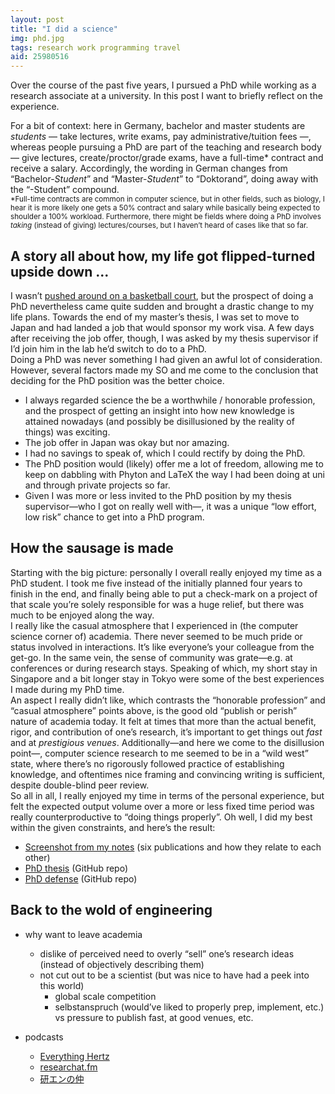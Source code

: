 ```yaml
---
layout: post
title: "I did a science"
img: phd.jpg
tags: research work programming travel
aid: 25980516
---
```


Over the course of the past five years, I pursued a PhD while working as a research associate at a university. In this post I want to briefly reflect on the experience.

For a bit of context: here in Germany, bachelor and master students are *students* — take lectures, write exams, pay administrative/tuition fees —, whereas people pursuing a PhD are part of the teaching and research body — give lectures, create/proctor/grade exams, have a full-time\* contract and receive a salary. Accordingly, the wording in German changes from “Bachelor-*Student*” and “Master-*Student*” to “Doktorand”, doing away with the “-Student” compound.  
<small>\*Full-time contracts are common in computer science, but in other fields, such as biology, I hear it is more likely one gets a 50% contract and salary while basically being expected to shoulder a 100% workload. Furthermore, there might be fields where doing a PhD involves *taking* (instead of giving) lectures/courses, but I haven’t heard of cases like that so far.</small>

## A story all about how, my life got flipped-turned upside down ...

I wasn’t [pushed around on a basketball court](/assets/img/blog/phd_fresh_prince.gif), but the prospect of doing a PhD nevertheless came quite sudden and brought a drastic change to my life plans.
Towards the end of my master’s thesis, I was set to move to Japan and had landed a job that would sponsor my work visa. A few days after receiving the job offer, though, I was asked by my thesis supervisor if I’d join him in the lab he’d switch to do to a PhD.  
Doing a PhD was never something I had given an awful lot of consideration. However, several factors made my SO and me come to the conclusion that deciding for the PhD position was the better choice.

* I always regarded science the be a worthwhile / honorable profession, and the prospect of getting an insight into how new knowledge is attained nowadays (and possibly be disillusioned by the reality of things) was exciting.
* The job offer in Japan was okay but nor amazing.
* I had no savings to speak of, which I could rectify by doing the PhD.
* The PhD position would (likely) offer me a lot of freedom, allowing me to keep on dabbling with Phyton and LaTeX the way I had been doing at uni and through private projects so far.
* Given I was more or less invited to the PhD position by my thesis supervisor—who I got on really well with—, it was a unique “low effort, low risk” chance to get into a PhD program.

## How the sausage is made

Starting with the big picture: personally I overall really enjoyed my time as a PhD student. I took me five instead of the initially planned four years to finish in the end, and finally being able to put a check-mark on a project of that scale you’re solely responsible for was a huge relief, but there was much to be enjoyed along the way.  
I really like the casual atmosphere that I experienced in (the computer science corner of) academia. There never seemed to be much pride or status involved in interactions. It’s like everyone’s your colleague from the get-go. In the same vein, the sense of community was grate—e.g. at conferences or during research stays. Speaking of which, my short stay in Singapore and a bit longer stay in Tokyo were some of the best experiences I made during my PhD time.  
An aspect I really didn’t like, which contrasts the “honorable profession” and “casual atmosphere” points above, is the good old “publish or perish” nature of academia today. It felt at times that more than the actual benefit, rigor, and contribution of one’s research, it’s important to get things out *fast* and at *prestigious venues*. Additionally—and here we come to the disillusion point—, computer science research to me seemed to be in a “wild west” state, where there’s no rigorously followed practice of establishing knowledge, and oftentimes nice framing and convincing writing is sufficient, despite double-blind peer review.  
So all in all, I really enjoyed my time in terms of the personal experience, but felt the expected output volume over a more or less fixed time period was really counterproductive to “doing things properly”. Oh well, I did my best within the given constraints, and here’s the result:

* [Screenshot from my notes](/assets/img/blog/phd_canvas_real.png) (six publications and how they relate to each other)
* [PhD thesis](https://github.com/IllDepence/phd-thesis) (GitHub repo)
* [PhD defense](https://github.com/IllDepence/phd-defense) (GitHub repo)

## Back to the wold of engineering

* why want to leave academia
    * dislike of perceived need to overly “sell” one’s research ideas (instead of objectively describing them)
    * not cut out to be a scientist (but was nice to have had a peek into this world)
        * global scale competition
        * selbstanspruch (would’ve liked to properly prep, implement, etc.) vs pressure to publish fast, at good venues, etc.

* podcasts
    * [Everything Hertz](https://everythinghertz.com/)
    * [researchat.fm](https://researchat.fm/)
    * [研エンの仲](https://anchor.fm/ken-en-no-naka)



